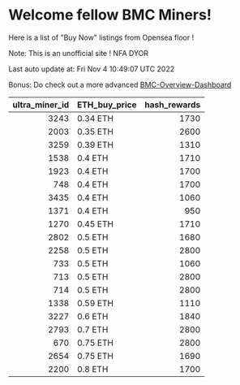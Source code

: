 # Welcome fellow BMC Miners!
Here is a list of "Buy Now" listings from Opensea floor !

Note: This is an unofficial site ! NFA DYOR

Last auto update at: Fri Nov  4 10:49:07 UTC 2022

Bonus: Do check out a more advanced [BMC-Overview-Dashboard](https://dune.com/defifunk/BMC-Overview-Dashboard)


|   ultra_miner_id | ETH_buy_price   |   hash_rewards |
|-----------------:|:----------------|---------------:|
|             3243 | 0.34 ETH        |           1730 |
|             2003 | 0.35 ETH        |           2600 |
|             3259 | 0.39 ETH        |           1310 |
|             1538 | 0.4 ETH         |           1710 |
|             1923 | 0.4 ETH         |           1700 |
|              748 | 0.4 ETH         |           1700 |
|             3435 | 0.4 ETH         |           1060 |
|             1371 | 0.4 ETH         |            950 |
|             1270 | 0.45 ETH        |           1710 |
|             2802 | 0.5 ETH         |           1680 |
|             2258 | 0.5 ETH         |           2800 |
|              733 | 0.5 ETH         |           1060 |
|              713 | 0.5 ETH         |           2800 |
|              714 | 0.5 ETH         |           2800 |
|             1338 | 0.59 ETH        |           1110 |
|             3227 | 0.6 ETH         |           1840 |
|             2793 | 0.7 ETH         |           2800 |
|              670 | 0.75 ETH        |           2800 |
|             2654 | 0.75 ETH        |           1690 |
|             2200 | 0.8 ETH         |           1700 |